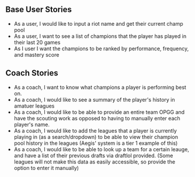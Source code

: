 ## Base User Stories

- As a user, I would like to input a riot name and get their current champ pool
- As a user, I want to see a list of champions that the player has played in their last 20 games
- As I user I want the champions to be ranked by performance, frequency, and mastery score

## Coach Stories

- As a coach, I want to know what champions a player is performing best on.
- As a coach, I would like to see a summary of the player's history in amatuer leagues
- As a coach, I would like to be able to provide an entire team OPGG and have the scouting work
  as opposed to having to manually enter each player's name.
- As a coach, I would like to add the leagues that a player is currently playing in (as a search/dropdown)
  to be able to view their champion pool history in the leagues (Aegis' system is a tier 1 example of this)
- As a coach, I would like to be able to look up a team for a certain leauge, and have a list of their previous drafts via draftlol provided. (Some leagues will not make this data as easily accessible, so provide the option
  to enter it manually)
